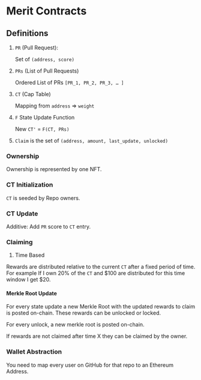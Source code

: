 # Merit Contracts

## Definitions

1. `PR` (Pull Request):

   Set of `(address, score)`

2. `PRs` (List of Pull Requests)

   Ordered List of PRs `[PR_1, PR_2, PR_3, … ]`

3. `CT` (Cap Table)

   Mapping from `address` => `weight`

4. `F` State Update Function

   New `CT'` = `F(CT, PRs)`

5. `Claim` is the set of `(address, amount, last_update, unlocked)`

### Ownership

Ownership is represented by one NFT.

### CT Initialization

`CT` is seeded by Repo owners.

### CT Update

Additive: Add `PR` score to `CT` entry.

### Claiming

1. Time Based

Rewards are distributed relative to the current `CT` after a fixed period of time.
For example If I own 20% of the `CT` and $100 are distributed for this time window I get $20.

#### Merkle Root Update

For every state update a new Merkle Root with the updated rewards to claim is posted on-chain. These rewards can be unlocked or locked.

For every unlock, a new merkle root is posted on-chain.

If rewards are not claimed after time X they can be claimed by the owner.

### Wallet Abstraction

You need to map every user on GitHub for that repo to an Ethereum Address.
